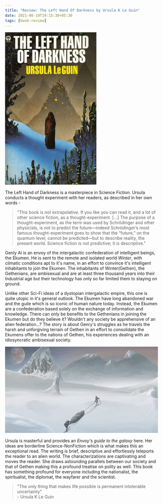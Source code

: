 ```yaml
---
title: "Review: The Left Hand Of Darkness by Ursula K Le Guin"
date: 2021-06-19T19:15:30+05:30
tags: [book-review]
---
```


![The Left Hand of Darkness Book Cover](/lhod/lhod.jpg)


The Left Hand of Darkness is a masterpiece in Science Fiction. 
Ursula conducts a thought experiment with her readers, as described in her own words - 

> "This book is not extrapolative. If you like you can read it, and a lot of other science fiction, as a thought-experiment. […] The purpose of a thought-experiment, as the term was used by Schrödinger and other physicists, is not to predict the future—indeed Schrödinger’s most famous thought-experiment goes to show that the “future,” on the quantum level, cannot be predicted—but to describe reality, the present world. Science fiction is not predictive; it is descriptive."


Genly Ai is an envoy of the intergalactic confederation of intelligent beings, the Ekumen.
He is sent to the remote and isolated world *Winter*, with climatic conditions apt to it's name, 
in an effort to convince it's intelligent inhabitants to join the Ekumen.
The inhabitants of Winter(Gethen), the Gethenians, are ambisexual and are at least three thousand years into their Industrial age
but their technology has only so far limited them to staying on ground.

Unlike other Sci-Fi ideas of a dystopian intergalactic empire, this one is quite utopic in it's general outlook.
The Ekumen have long abandoned war and the guile which is so iconic of human nature today. 
Instead, the Ekumen are a confederation based solely on the exchange of information and knowledge.
There can only be benefits to the Gethenians in joining the Ekumen but do they believe it? 
Wouldn't any society be apprehensive of an alien federation...?
The story is about Genry's struggles as he travels the harsh 
and unforgiving terrain of Gethen in an effort to consolidate the Ekumens offer to the nations of Gethen,
his experiences dealing with an idiosyncratic ambisexual society.


![Gethen's terrain](/lhod/lhod2.jpg)

Ursula is masterful and provides an *Envoy's guide to the galaxy* here. 
Her ideas are borderline Science-NonFiction which is what makes this an exceptional read.
The writing is brief, descriptive and effortlessly teleports the reader to an alien world.
The characterizations are captivating and moves the reader.
She draws astounding parallels between our society and that of Gethen making this a profound treatise on polity as well.
This book has something profound for everyone including the nationalist, the spiritualist, the diplomat, the wayfarer and the scientist.


> "The only thing that makes life possible is permanent intolerable uncertainty"  
> \- Ursula K Le Guin

